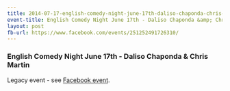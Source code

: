 ```yaml
---
title: 2014-07-17-english-comedy-night-june-17th-daliso-chaponda-chris-martin
event-title: English Comedy Night June 17th - Daliso Chaponda &amp; Chris Martin
layout: post
fb-url: https://www.facebook.com/events/251252491726310/
---
```

<h3>English Comedy Night June 17th - Daliso Chaponda &amp; Chris Martin</h3>
Legacy event - see <a href="https://www.facebook.com/events/251252491726310/">Facebook event</a>.